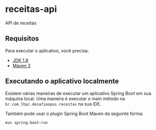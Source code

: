 # receitas-api

API de receitas

## Requisitos

Para executar o aplicativo, você precisa:

- [JDK 1.8](http://www.oracle.com/technetwork/java/javase/downloads/jdk8-downloads-2133151.html)
- [Maven 3](https://maven.apache.org)

## Executando o aplicativo localmente

Existem várias maneiras de executar um aplicativo Spring Boot em sua máquina local. Uma maneira é executar o main 
método na `br.com.lhpc.desafioopus.receitas` na sua IDE.

Também pode usar o plugin Spring Boot Maven da seguinte forma:

`mvn spring-boot:run`
